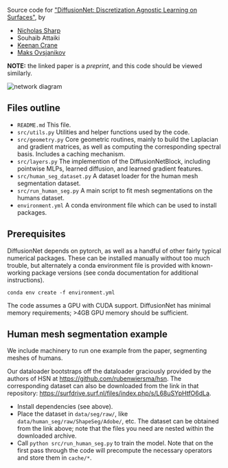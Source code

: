 Source code for ["DiffusionNet: Discretization Agnostic Learning on Surfaces"](https://arxiv.org/abs/2012.00888), by 
- [Nicholas Sharp](https://nmwsharp.com/)
- Souhaib Attaiki
- [Keenan Crane](http://keenan.is/here)
- [Maks Ovsjanikov](http://www.lix.polytechnique.fr/~maks/)

**NOTE:** the linked paper is a _preprint_, and this code should be viewed similarly. 

![network diagram](https://github.com/nmwsharp/diffusion-net/blob/master/media/diagram.jpg)


## Files outline

  - `README.md` This file.
  - `src/utils.py` Utilities and helper functions used by the code.
  - `src/geometry.py` Core geometric routines, mainly to build the Laplacian and gradient matrices, as well as computing the corresponding spectral basis. Includes a caching mechanism.
  - `src/layers.py` The implemention of the DiffusionNetBlock, including pointwise MLPs, learned diffusion, and learned gradient features.
  - `src/human_seg_dataset.py` A dataset loader for the human mesh segmentation dataset.
  - `src/run_human_seg.py` A main script to fit mesh segmentations on the humans dataset.
  - `environment.yml` A conda environment file which can be used to install packages.


## Prerequisites

DiffusionNet depends on pytorch, as well as a handful of other fairly typical numerical packages. These can be installed manually without too much trouble, but alternately a conda environment file is provided with known-working package versions (see conda documentation for additional instructions).

```
conda env create -f environment.yml
```

The code assumes a GPU with CUDA support. DiffusionNet has minimal memory requirements; >4GB GPU memory should be sufficient. 


## Human mesh segmentation example

We include machinery to run one example from the paper, segmenting meshes of humans.

Our dataloader bootstraps off the dataloader graciously provided by the authors of HSN at https://github.com/rubenwiersma/hsn. The corresponding dataset can also be downloaded from the link in that repository: https://surfdrive.surf.nl/files/index.php/s/L68uSYpHtfO6dLa.

- Install dependencies (see above).
- Place the dataset in `data/seg/raw/`, like `data/human_seg/raw/ShapeSeg/Adobe/`, etc. The dataset can be obtained from the link above; note that the files you need are nested within the downloaded archive.
- Call `python src/run_human_seg.py` to train the model. Note that on the first pass through the code will precompute the necessary operators and store them in `cache/*`.
